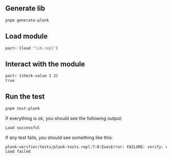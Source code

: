 ## Generate lib

```bash
pnpm generate-plonk
```

## Load module

```bash
pact> (load "lib.repl")
```

## Interact with the module

```bash
pact> (check-value 1 2)
true
```

## Run the test

```bash
pnpm test-plonk
```

If everything is ok, you should see the following output:

```bash
Load successful
```

If any test fails, you should see something like this:

```bash
plonk-verifier/tests/plonk-tests.repl:7:0:ExecError: FAILURE: verify: expected {"paired": true}:object:*, received {"paired": false}:object:*
Load failed
```